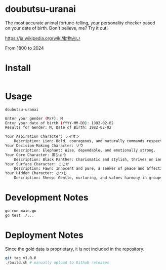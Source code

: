 # doubutsu-uranai

The most accurate animal fortune-telling, your personality checker based on your date of birth.
Don't believe, me? Try it out!

https://ja.wikipedia.org/wiki/動物占い

From 1800 to 2024

# Install

```sh
```

# Usage

```sh
doubutsu-uranai

Enter your gender (M/F): M
Enter your date of birth (YYYY-MM-DD): 1982-02-02
Results for Gender: M, Date of Birth: 1982-02-02

Your Aspiration Character: ライオン
    Description: Lion: Bold, courageous, and naturally commands respect.
Your Decision-Making Character: ゾウ
    Description: Elephant: Wise, dependable, and emotionally strong.
Your Core Character: 黒ひょう
    Description: Black Panther: Charismatic and stylish, thrives on individuality.
Your Surface Character: こじか
    Description: Fawn: Innocent and pure, a seeker of peace and affection.
Your Hidden Character: ひつじ
    Description: Sheep: Gentle, nurturing, and values harmony in groups.
```

# Development Notes

```sh
go run main.go
go test ./...
```

# Deployment Notes

Since the gold data is proprietary, it is not included in the repository.

```sh
git tag v1.0.0
./build.sh # manually upload to Github releases
```